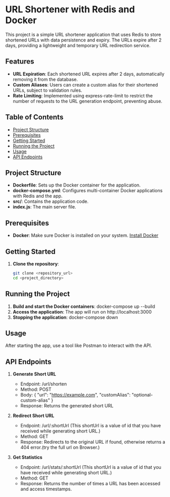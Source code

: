 # URL Shortener with Redis and Docker
This project is a simple URL shortener application that uses Redis to store shortened URLs with data persistence and expiry. The URLs expire after 2 days, providing a lightweight and temporary URL redirection service.


## Features
- **URL Expiration**: Each shortened URL expires after 2 days, automatically removing it from the database.
- **Custom Aliases**: Users can create a custom alias for their shortened URLs, subject to validation rules.
- **Rate Limiting**: Implemented using express-rate-limit to restrict the number of requests to the URL generation endpoint, preventing abuse.


## Table of Contents
- [Project Structure](#project-structure)
- [Prerequisites](#prerequisites)
- [Getting Started](#getting-started)
- [Running the Project](#running-the-project)
- [Usage](#usage)
- [API Endpoints](#api-endpoints)


## Project Structure

- **Dockerfile**: Sets up the Docker container for the application.
- **docker-compose.yml**: Configures multi-container Docker applications with Redis and the app.
- **src/**: Contains the application code.
- **index.js**: The main server file.

## Prerequisites

- **Docker**: Make sure Docker is installed on your system. [Install Docker](https://docs.docker.com/get-docker/)

## Getting Started

1. **Clone the repository**:
   ```bash
   git clone <repository_url>
   cd <project_directory>

## Running the Project

1. **Build and start the Docker containers**:
   docker-compose up --build
2. **Access the application**:
   The app will run on http://localhost:3000
3. **Stopping the application**:
   docker-compose down

## Usage
After starting the app, use a tool like Postman to interact with the API.

## API Endpoints
1. **Generate Short URL**
   - Endpoint: /url/shorten
   - Method: POST
   - Body: {
             "url": "https://example.com",
             "customAlias": "optional-custom-alias"
           }
   - Response: Returns the generated short URL

2. **Redirect Short URL**
   - Endpoint: /url/:shortUrl (This shortUrl is a value of id that you have received while generating short URL.)
   - Method: GET
   - Response: Redirects to the original URL if found, otherwise returns a 404 error.(try the full url on Browser.)

3. **Get Statistics**
   - Endpoint: /url/stats/:shortUrl (This shortUrl is a value of id that you have received while generating short URL.)
   - Method: GET
   - Response: Returns the number of times a URL has been accessed and access timestamps.
